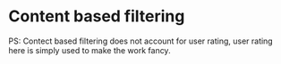 # Content based filtering

PS: Contect based filtering does not account for user rating, user rating here is simply used to make the work fancy.